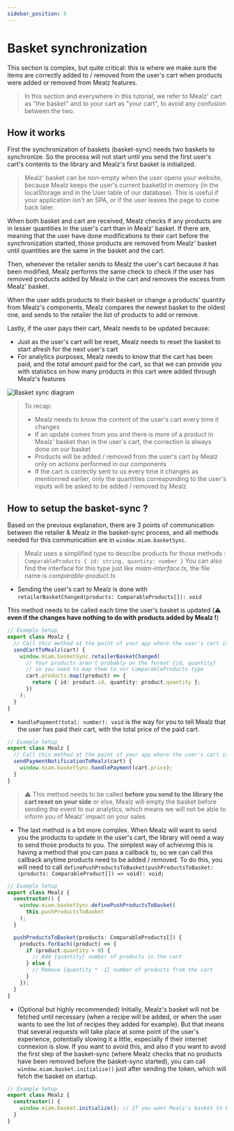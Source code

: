 ```yaml
---
sidebar_position: 5
---
```


# Basket synchronization

This section is complex, but quite critical: this is where we make sure the items are correctly added to / removed from the user's cart when products were added or removed from Mealz features.

> In this section and everywhere in this tutorial, we refer to Mealz' cart as "the basket" and to your cart as "your cart", to avoid any confusion between the two.

## How it works

First the synchronization of baskets (basket-sync) needs two baskets to synchronize.
So the process will not start until you send the first user's cart's contents to the library and Mealz's first basket is initialized.

> Mealz' basket can be non-empty when the user opens your website, because Mealz keeps the user's current basketId in memory (in the localStorage and in the User table of our database). This is useful if your application isn't an SPA, or if the user leaves the page to come back later.

When both basket and cart are received, Mealz checks if any products are in lesser quantities in the user's cart than in Mealz' basket. If there are, meaning that the user have done modifications to their cart before the synchronization started, those products are removed from Mealz' basket until quantities are the same in the basket and the cart.

Then, whenever the retailer sends to Mealz the user's cart because it has been modified, Mealz performs the same check to check if the user has removed products added by Mealz in the cart and removes the excess from Mealz' basket.

When the user adds products to their basket or change a products' quantity from Mealz's components, Mealz compares the newest basket to the oldest one, and sends to the retailer the list of products to add or remove.

Lastly, if the user pays their cart, Mealz needs to be updated because:

- Just as the user's cart will be reset, Mealz needs to reset the basket to start afresh for the next user's cart
- For analytics purposes, Mealz needs to know that the cart has been paid, and the total amount paid for the cart, so that we can provide you with statistics on how many products in this cart were added through Mealz's features

![Basket sync diagram](https://storage.googleapis.com/assets.miam.tech/kmm_documentation/web/explanations/basket_sync.png "Basket sync diagram")

> To recap:
>
> - Mealz needs to know the content of the user's cart every time it changes
> - If an update comes from you and there is more of a product in Mealz' basket than in the user's cart, the correction is always done on our basket
> - Products will be added / removed from the user's cart by Mealz only on actions performed in our components
> - If the cart is correctly sent to us every time it changes as mentionned earlier, only the quantities corresponding to the user's inputs will be asked to be added / removed by Mealz

## How to setup the basket-sync ?

Based on the previous explanation, there are 3 points of communication between the retailer & Mealz in the basket-sync process, and all methods needed for this communication are in `window.miam.basketSync`.

> Mealz uses a simplified type to describe products for those methods :
> `ComparableProducts { id: string, quantity: number }`
> You can also find the interface for this type just like _miam-interface.ts_, the file name is _comparable-product.ts_

- Sending the user's cart to Mealz is done with `retailerBasketChanged(products: ComparableProducts[]): void`

This method needs to be called each time the user's basket is updated (:warning: **even if the changes have nothing to do with products added by Mealz !**)

```ts
// Example Setup
export class Mealz {
  // Call this method at the point of your app where the user's cart is updated
  sendCartToMealz(cart) {
    window.miam.basketSync.retailerBasketChanged(
      // Your products aren't probably on the format {id, quantity}
      // so you need to map them to our ComparableProducts type
      cart.products.map((product) => {
        return { id: product.id, quantity: product.quantity };
      })
    );
  }
}
```

- `handlePayment(total: number): void` is the way for you to tell Mealz that the user has paid their cart, with the total price of the paid cart.

```ts
// Example Setup
export class Mealz {
  // Call this method at the point of your app where the user's cart is paid
  sendPaymentNotificationToMealz(cart) {
    window.miam.basketSync.handlePayment(cart.price);
  }
}
```

> :warning: This method needs to be called **before you send to the library the cart reset on your side** or else, Mealz will empty the basket before sending the event to our analytics, which means we will not be able to inform you of Mealz' impact on your sales

- The last method is a bit more complex. When Mealz will want to send you the products to update in the user's cart, the library will need a way to send those products to you. The simplest way of achieving this is having a method that you can pass a callback to, so we can call this callback anytime products need to be added / removed.
  To do this, you will need to call
  `definePushProductsToBasket(pushProductsToBasket: (products: ComparableProduct[]) => void): void;`

```ts
// Example Setup
export class Mealz {
  constructor() {
    window.miam.basketSync.definePushProductsToBasket(
      this.pushProductsToBasket
    );
  }

  pushProductsToBasket(products: ComparableProducts[]) {
    products.forEach((product) => {
      if (product.quantity > 0) {
        // Add {quantity} number of products in the cart
      } else {
        // Remove {quantity * -1} number of products from the cart
      }
    });
  }
}
```

- (Optional but highly recommended) Initially, Mealz's basket will not be fetched until necessary (when a recipe will be added, or when the user wants to see the list of recipes they added for example). But that means that several requests will take place at some point of the user's experience, potentially slowing it a little, especially if their internet connexion is slow.
  If you want to avoid this, and also if you want to avoid the first step of the basket-sync (where Mealz checks that no products have been removed before the basket-sync started), you can call `window.miam.basket.initialize()` just after sending the token, which will fetch the basket on startup.

```ts
// Example Setup
export class Mealz {
  constructor() {
    window.miam.basket.initialize(); // If you want Mealz's basket to be fetched on startup instead of being fetched the first time it is needed
  }
}
```
